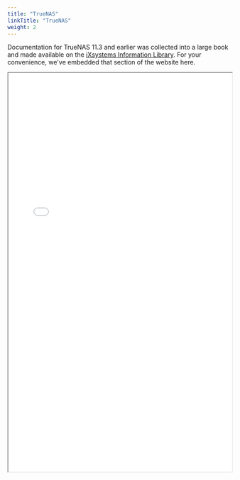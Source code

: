 ```yaml
---
title: "TrueNAS"
linkTitle: "TrueNAS"
weight: 2
---
```


Documentation for TrueNAS 11.3 and earlier was collected into a large book and made available on the [iXsystems Information Library](https://www.ixsystems.com/blog/knowledgebase_category/truenas/).
For your convenience, we've embedded that section of the website here.

<iframe src="ixsystems.com/documentation/truenas" width="100%" height="900"></iframe>

